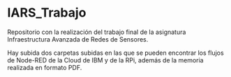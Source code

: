 # IARS_Trabajo
Repositorio con la realización del trabajo final de la asignatura Infraestructura Avanzada de Redes de Sensores.

Hay subida dos carpetas subidas en las que se pueden encontrar los flujos de Node-RED de la Cloud de IBM y de la RPi, además de la memoria realizada en formato PDF.
